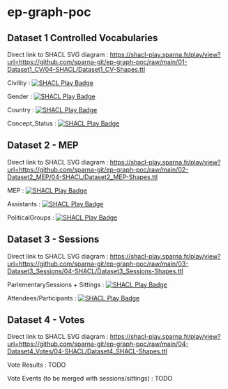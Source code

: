 # ep-graph-poc


## Dataset 1 Controlled Vocabularies

Direct link to SHACL SVG diagram : https://shacl-play.sparna.fr/play/view?url=https://github.com/sparna-git/ep-graph-poc/raw/main/01-Dataset1_CV/04-SHACL/Dataset1_CV-Shapes.ttl

Civility : [![SHACL Play Badge](https://img.shields.io/endpoint?url=https%3a%2f%2fshacl-play.sparna.fr%2fplay%2fbadge%3furl%3dhttps%3a%2f%2fgithub.com%2fsparna-git%2fep-graph-poc%2fraw%2fmain%2f01-Dataset1_CV%2f05-RDF%2fcivility.ttl%26shapesUrl%3dhttps%3a%2f%2fgithub.com%2fsparna-git%2fep-graph-poc%2fraw%2fmain%2f01-Dataset1_CV%2f04-SHACL%2fDataset1_CV-Shapes.ttl)](https://shacl-play.sparna.fr/play/validate?url=https://github.com/sparna-git/ep-graph-poc/raw/main/01-Dataset1_CV/05-RDF/civility.ttl&shapesUrl=https://github.com/sparna-git/ep-graph-poc/raw/main/01-Dataset1_CV/04-SHACL/Dataset1_CV-Shapes.ttl)

Gender : [![SHACL Play Badge](https://img.shields.io/endpoint?url=https%3a%2f%2fshacl-play.sparna.fr%2fplay%2fbadge%3furl%3dhttps%3a%2f%2fgithub.com%2fsparna-git%2fep-graph-poc%2fraw%2fmain%2f01-Dataset1_CV%2f05-RDF%2fgender.ttl%26shapesUrl%3dhttps%3a%2f%2fgithub.com%2fsparna-git%2fep-graph-poc%2fraw%2fmain%2f01-Dataset1_CV%2f04-SHACL%2fDataset1_CV-Shapes.ttl)](https://shacl-play.sparna.fr/play/validate?url=https://github.com/sparna-git/ep-graph-poc/raw/main/01-Dataset1_CV/05-RDF/gender.ttl&shapesUrl=https://github.com/sparna-git/ep-graph-poc/raw/main/01-Dataset1_CV/04-SHACL/Dataset1_CV-Shapes.ttl)

Country : [![SHACL Play Badge](https://img.shields.io/endpoint?url=https%3a%2f%2fshacl-play.sparna.fr%2fplay%2fbadge%3furl%3dhttps%3a%2f%2fgithub.com%2fsparna-git%2fep-graph-poc%2fraw%2fmain%2f01-Dataset1_CV%2f05-RDF%2fcountry.ttl%26shapesUrl%3dhttps%3a%2f%2fgithub.com%2fsparna-git%2fep-graph-poc%2fraw%2fmain%2f01-Dataset1_CV%2f04-SHACL%2fDataset1_CV-Shapes.ttl)](https://shacl-play.sparna.fr/play/validate?url=https://github.com/sparna-git/ep-graph-poc/raw/main/01-Dataset1_CV/05-RDF/country.ttl&shapesUrl=https://github.com/sparna-git/ep-graph-poc/raw/main/01-Dataset1_CV/04-SHACL/Dataset1_CV-Shapes.ttl)

Concept_Status : [![SHACL Play Badge](https://img.shields.io/endpoint?url=https%3a%2f%2fshacl-play.sparna.fr%2fplay%2fbadge%3furl%3dhttps%3a%2f%2fgithub.com%2fsparna-git%2fep-graph-poc%2fraw%2fmain%2f01-Dataset1_CV%2f05-RDF%2freds_Concept_Status.ttl%26shapesUrl%3dhttps%3a%2f%2fgithub.com%2fsparna-git%2fep-graph-poc%2fraw%2fmain%2f01-Dataset1_CV%2f04-SHACL%2fDataset1_CV-Shapes.ttl)](https://shacl-play.sparna.fr/play/validate?url=https://github.com/sparna-git/ep-graph-poc/raw/main/01-Dataset1_CV/05-RDF/reds_Concept_Status.ttl&shapesUrl=https://github.com/sparna-git/ep-graph-poc/raw/main/01-Dataset1_CV/04-SHACL/Dataset1_CV-Shapes.ttl)


## Dataset 2 - MEP

Direct link to SHACL SVG diagram : https://shacl-play.sparna.fr/play/view?url=https://github.com/sparna-git/ep-graph-poc/raw/main/02-Dataset2_MEP/04-SHACL/Dataset2_MEP-Shapes.ttl

MEP : [![SHACL Play Badge](https://img.shields.io/endpoint?url=https%3a%2f%2fshacl-play.sparna.fr%2fplay%2fbadge%3furl%3dhttps%3a%2f%2fgithub.com%2fsparna-git%2fep-graph-poc%2fraw%2fmain%2f02-Dataset2_MEP%2f05-RDF%2fMEP-Body_10-11-2020.ttl%26shapesUrl%3dhttps%3a%2f%2fgithub.com%2fsparna-git%2fep-graph-poc%2fraw%2fmain%2f02-Dataset2_MEP%2f04-SHACL%2fDataset2_MEP-Shapes.ttl&style=flat-square)](https://shacl-play.sparna.fr/play/validate?url=https://github.com/sparna-git/ep-graph-poc/raw/main/02-Dataset2_MEP/05-RDF/MEP-Body_10-11-2020.ttl&shapesUrl=https://github.com/sparna-git/ep-graph-poc/raw/main/02-Dataset2_MEP/04-SHACL/Dataset2_MEP-Shapes.ttl)

Assistants : [![SHACL Play Badge](https://img.shields.io/endpoint?url=https%3a%2f%2fshacl-play.sparna.fr%2fplay%2fbadge%3furl%3dhttps%3a%2f%2fgithub.com%2fsparna-git%2fep-graph-poc%2fraw%2fmain%2f02-Dataset2_MEP%2f05-RDF%2fAssistants_with_MEP.ttl%26shapesUrl%3dhttps%3a%2f%2fgithub.com%2fsparna-git%2fep-graph-poc%2fraw%2fmain%2f02-Dataset2_MEP%2f04-SHACL%2fDataset2_MEP-Shapes.ttl)](https://shacl-play.sparna.fr/play/validate?url=https://github.com/sparna-git/ep-graph-poc/raw/main/02-Dataset2_MEP/05-RDF/Assistants_with_MEP.ttl&shapesUrl=https://github.com/sparna-git/ep-graph-poc/raw/main/02-Dataset2_MEP/04-SHACL/Dataset2_MEP-Shapes.ttl)

PoliticalGroups : [![SHACL Play Badge](https://img.shields.io/endpoint?url=https%3a%2f%2fshacl-play.sparna.fr%2fplay%2fbadge%3furl%3dhttps%3a%2f%2fgithub.com%2fsparna-git%2fep-graph-poc%2fraw%2fmain%2f02-Dataset2_MEP%2f05-RDF%2fPoliticalGroup.ttl%26shapesUrl%3dhttps%3a%2f%2fgithub.com%2fsparna-git%2fep-graph-poc%2fraw%2fmain%2f02-Dataset2_MEP%2f04-SHACL%2fDataset2_MEP-Shapes.ttl)](https://shacl-play.sparna.fr/play/validate?url=https://github.com/sparna-git/ep-graph-poc/raw/main/02-Dataset2_MEP/05-RDF/PoliticalGroup.ttl&shapesUrl=https://github.com/sparna-git/ep-graph-poc/raw/main/02-Dataset2_MEP/04-SHACL/Dataset2_MEP-Shapes.ttl)


## Dataset 3 - Sessions

Direct link to SHACL SVG diagram : https://shacl-play.sparna.fr/play/view?url=https://github.com/sparna-git/ep-graph-poc/raw/main/03-Dataset3_Sessions/04-SHACL/Dataset3_Sessions-Shapes.ttl

ParlementarySessions + Sittings : [![SHACL Play Badge](https://img.shields.io/endpoint?url=https%3a%2f%2fshacl-play.sparna.fr%2fplay%2fbadge%3furl%3dhttps%3a%2f%2fgithub.com%2fsparna-git%2fep-graph-poc%2fraw%2fmain%2f03-Dataset3_Sessions%2f05-RDF%2fPlenary_Setting_Session.ttl%26shapesUrl%3dhttps%3a%2f%2fgithub.com%2fsparna-git%2fep-graph-poc%2fraw%2fmain%2f03-Dataset3_Sessions%2f04-SHACL%2fDataset3_Sessions-Shapes.ttl)](https://shacl-play.sparna.fr/play/validate?url=https://github.com/sparna-git/ep-graph-poc/raw/main/03-Dataset3_Sessions/05-RDF/Plenary_Setting_Session.ttl&shapesUrl=https://github.com/sparna-git/ep-graph-poc/raw/main/03-Dataset3_Sessions/04-SHACL/Dataset3_Sessions-Shapes.ttl)

Attendees/Participants : [![SHACL Play Badge](https://img.shields.io/endpoint?url=https%3a%2f%2fshacl-play.sparna.fr%2fplay%2fbadge%3furl%3dhttps%3a%2f%2fgithub.com%2fsparna-git%2fep-graph-poc%2fraw%2fmain%2f03-Dataset3_Sessions%2f05-RDF%2fPlenary_Setting_Date_MEP.ttl%26shapesUrl%3dhttps%3a%2f%2fgithub.com%2fsparna-git%2fep-graph-poc%2fraw%2fmain%2f03-Dataset3_Sessions%2f04-SHACL%2fDataset3_Sessions-Shapes.ttl)](https://shacl-play.sparna.fr/play/validate?url=https://github.com/sparna-git/ep-graph-poc/raw/main/03-Dataset3_Sessions/05-RDF/Plenary_Setting_Date_MEP.ttl&shapesUrl=https://github.com/sparna-git/ep-graph-poc/raw/main/03-Dataset3_Sessions/04-SHACL/Dataset3_Sessions-Shapes.ttl)



## Dataset 4 - Votes

Direct link to SHACL SVG diagram : https://shacl-play.sparna.fr/play/view?url=https://github.com/sparna-git/ep-graph-poc/raw/main/04-Dataset4_Votes/04-SHACL/Dataset4_SHACL-Shapes.ttl


Vote Results : TODO

Vote Events (to be merged with sessions/sittings) : TODO
